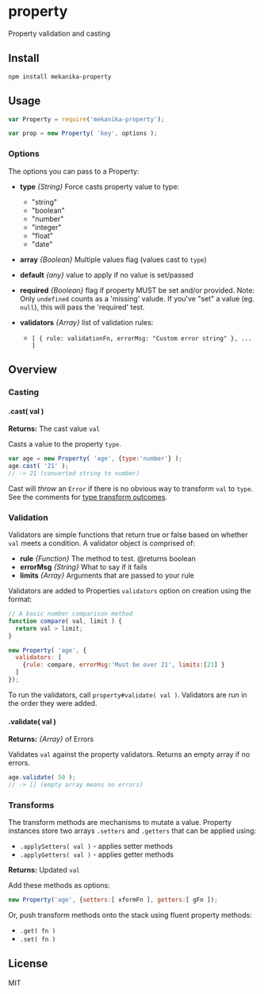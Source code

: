
# property

Property validation and casting

## Install

    npm install mekanika-property

## Usage

```js
var Property = require('mekanika-property');

var prop = new Property( 'key', options );
```

### Options

The options you can pass to a Property:

- **type** _{String}_ Force casts property value to type:
    - "string"
    - "boolean"
    - "number"
    - "integer"
    - "float"
    - "date"

- **array** _{Boolean}_ Multiple values flag (values cast to `type`)

- **default** _{any}_ value to apply if no value is set/passed

- **required** _{Boolean}_ flag if property MUST be set and/or provided. Note: Only `undefined` counts as a 'missing' valude. If you've "set" a value (eg. `null`), this will pass the 'required' test.

- **validators** _{Array}_ list of validation rules:
    - `[ { rule: validationFn, errorMsg: "Custom error string" }, ... ]`

## Overview

### Casting
#### .cast( val )
**Returns:** The cast value `val`

Casts a value to the property `type`.

```js
var age = new Property( 'age', {type:'number'} );
age.cast( '21' );
// -> 21 (converted string to number)
```

Cast will _throw_ an `Error` if there is no obvious way to transform `val` to `type`. See the comments for [type transform outcomes](https://github.com/mekanika/property/blob/master/lib/cast.js).

### Validation
Validators are simple functions that return true or false based on whether `val` meets a condition. A validator object is comprised of:

- **rule** _{Function}_ The method to test. @returns boolean
- **errorMsg** _{String}_ What to say if it fails
- **limits** _{Array}_ Arguments that are passed to your rule

Validators are added to Properties `validators` option on creation using the format:

```js
// A basic number comparison method
function compare( val, limit ) {
  return val > limit;
}

new Property( 'age', {
  validators: [
    {rule: compare, errorMsg:'Must be over 21', limits:[21] }
  ]
});
```

To run the validators, call `property#validate( val )`. Validators are run in the order they were added.

#### .validate( val )
**Returns:** _{Array}_ of Errors

Validates `val` against the property validators. Returns an empty array if no errors.

```js
age.validate( 50 );
// -> [] (empty array means no errors)
```

### Transforms
The transform methods are mechanisms to mutate a value. Property instances store two arrays `.setters` and `.getters` that can be applied using:

- `.applySetters( val )` - applies setter methods
- `.applyGetters( val )` - applies getter methods

**Returns:** Updated `val`

Add these methods as options:

```js
new Property('age', {setters:[ xformFn ], getters:[ gFn ]);
```

Or, push transform methods onto the stack using fluent property methods:

- `.get( fn )`
- `.set( fn )`


## License

MIT
